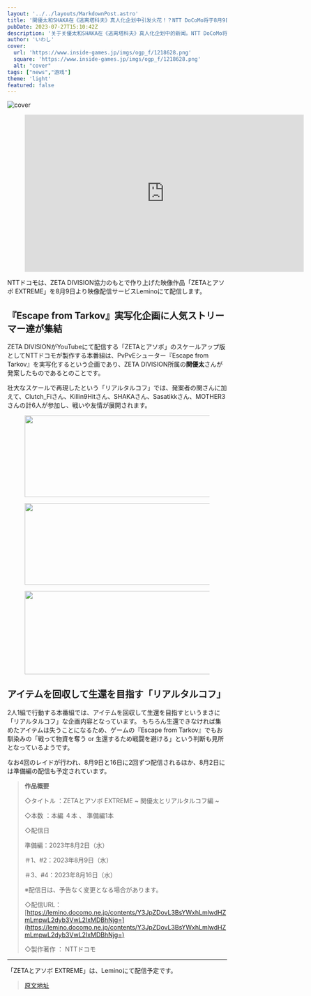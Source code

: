 ```yaml
---
layout: '../../layouts/MarkdownPost.astro'
title: '関優太和SHAKA在《逃离塔科夫》真人化企划中引发火花！？NTT DoCoMo将于8月9日开始播放与ZETA DIVISION合作的节目'
pubDate: 2023-07-27T15:10:42Z
description: '关于关優太和SHAKA在《逃离塔科夫》真人化企划中的新闻。NTT DoCoMo将于8月9日开始播放与ZETA DIVISION合作的节目。'
author: 'いわし'
cover:
  url: 'https://www.inside-games.jp/imgs/ogp_f/1218628.png'
  square: 'https://www.inside-games.jp/imgs/ogp_f/1218628.png'
  alt: "cover"
tags: ["news","游戏"]
theme: 'light'
featured: false
---
```


![cover](https://www.inside-games.jp/imgs/ogp_f/1218628.png)

<figure class="ctms-editor-youtube"><iframe src="https://www.youtube.com/embed/sK8yutW_ssk?rel=0" width="640" height="360" max-width="100%" frameborder="0" allow="accelerometer; autoplay; encrypted-media; gyroscope; picture-in-picture" allowfullscreen=""></iframe></figure>

NTTドコモは、ZETA DIVISION協力のもとで作り上げた映像作品「ZETAとアソボ EXTREME」を8月9日より映像配信サービスLeminoにて配信します。

## 『Escape from Tarkov』実写化企画に人気ストリーマー達が集結

ZETA DIVISIONがYouTubeにて配信する「ZETAとアソボ」のスケールアップ版としてNTTドコモが製作する本番組は、PvPvEシューター『Escape from Tarkov』を実写化するという企画であり、ZETA DIVISION所属の<b>関優太</b>さんが発案したものであるとのことです。

壮大なスケールで再現したという「リアルタルコフ」では、発案者の関さんに加えて、Clutch_Fiさん、Killin9Hitさん、SHAKAさん、Sasatikkさん、MOTHER3さんの計6人が参加し、戦いや友情が展開されます。

<figure class="ctms-editor-image"><img src="https://www.inside-games.jp/imgs/zoom/1218633.jpg" class="inline-article-image" width="670" height="187"></figure>
<figure class="ctms-editor-image"><img src="https://www.inside-games.jp/imgs/zoom/1218634.jpg" class="inline-article-image" width="670" height="187"></figure>
<figure class="ctms-editor-image"><img src="https://www.inside-games.jp/imgs/zoom/1218635.jpg" class="inline-article-image" width="670" height="191"></figure>

## アイテムを回収して生還を目指す「リアルタルコフ」

2人1組で行動する本番組では、アイテムを回収して生還を目指すというまさに「リアルタルコフ」な企画内容となっています。 もちろん生還できなければ集めたアイテムは失うことになるため、ゲームの『Escape from Tarkov』でもお馴染みの「戦って物資を奪う or 生還するため戦闘を避ける」という判断も見所となっているようです。

なお4回のレイドが行われ、8月9日と16日に2回ずつ配信されるほか、8月2日には準備編の配信も予定されています。

> **作品概要**
> 
> ◇タイトル ：ZETAとアソボ EXTREME ~ 関優太とリアルタルコフ編 ~
> 
> ◇本数 ：本編 ４本 、 準備編1本
> 
> ◇配信日
> 
> 準備編：2023年8月2日（水）
> 
> ＃1、#2：2023年8月9日（水）
> 
> ＃3、#4：2023年8月16日（水）
> 
> ※配信日は、予告なく変更となる場合があります。
> 
> ◇配信URL：[https://lemino.docomo.ne.jp/contents/Y3JpZDovL3BsYWxhLmlwdHZmLmpwL2dyb3VwL2IxMDBhNjg=](https://lemino.docomo.ne.jp/contents/Y3JpZDovL3BsYWxhLmlwdHZmLmpwL2dyb3VwL2IxMDBhNjg=)
> 
> ◇製作著作 ： NTTドコモ

<hr>

「ZETAとアソボ EXTREME」は、Leminoにて配信予定です。

>[原文地址](https://www.inside-games.jp/article/2023/07/28/147462.html)  
